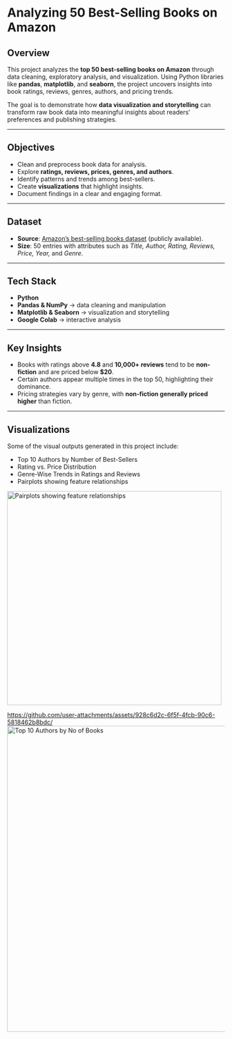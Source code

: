 #  Analyzing 50 Best-Selling Books on Amazon  

##  Overview  
This project analyzes the **top 50 best-selling books on Amazon** through data cleaning, exploratory analysis, and visualization. Using Python libraries like **pandas**, **matplotlib**, and **seaborn**, the project uncovers insights into book ratings, reviews, genres, authors, and pricing trends.  

The goal is to demonstrate how **data visualization and storytelling** can transform raw book data into meaningful insights about readers’ preferences and publishing strategies.  

---

##  Objectives  
- Clean and preprocess book data for analysis.  
- Explore **ratings, reviews, prices, genres, and authors**.  
- Identify patterns and trends among best-sellers.  
- Create **visualizations** that highlight insights.  
- Document findings in a clear and engaging format.  

---

##  Dataset  
- **Source**: [Amazon’s best-selling books dataset](https://www.kaggle.com/datasets/sootersaalu/amazon-top-50-bestselling-books-2009-2019?resource=download) (publicly available).  
- **Size**: 50 entries with attributes such as *Title, Author, Rating, Reviews, Price, Year,* and *Genre*.  

---

##  Tech Stack  
- **Python** 
- **Pandas & NumPy** → data cleaning and manipulation  
- **Matplotlib & Seaborn** → visualization and storytelling  
- **Google Colab** → interactive analysis  

---

##  Key Insights  
- Books with ratings above **4.8** and **10,000+ reviews** tend to be **non-fiction** and are priced below **$20**.  
- Certain authors appear multiple times in the top 50, highlighting their dominance.  
- Pricing strategies vary by genre, with **non-fiction generally priced higher** than fiction.  

---

##  Visualizations  
Some of the visual outputs generated in this project include:  
- Top 10 Authors by Number of Best-Sellers  
- Rating vs. Price Distribution  
- Genre-Wise Trends in Ratings and Reviews  
- Pairplots showing feature relationships


<img width="496" height="496" alt="Pairplots showing feature relationships" src="https://github.com/user-attachments/assets/928c6d2c-6f5f-4fcb-90c6-5818462b8bdc" />

<https://github.com/user-attachments/assets/928c6d2c-6f5f-4fcb-90c6-5818462b8bdc/>
<img width="822" height="709" alt="Top 10 Authors by No  of Books" src="https://github.com/user-attachments/assets/1a8260ca-42b3-45df-8e85-b4c68a93da8a" />

